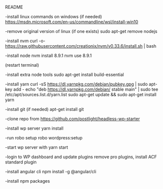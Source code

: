 README

-install linux commands on windows (if needed)
https://msdn.microsoft.com/en-us/commandline/wsl/install-win10

-remove original version of linux (if one exists)
sudo apt-get remove nodejs

-install nvm
curl -o- https://raw.githubusercontent.com/creationix/nvm/v0.33.6/install.sh | bash

-install node
nvm install 8.9.1
nvm use 8.9.1

(restart terminal)

-install extra node tools
sudo apt-get install build-essential

-install yarn
curl -sS https://dl.yarnpkg.com/debian/pubkey.gpg | sudo apt-key add -
echo "deb https://dl.yarnpkg.com/debian/ stable main" | sudo tee /etc/apt/sources.list.d/yarn.list
sudo apt-get update && sudo apt-get install yarn

-install git (if needed)
apt-get install git

-clone repo from
https://github.com/postlight/headless-wp-starter

-install wp server
yarn install

-run robo setup
robo wordpress:setup

-start wp server with 
yarn start

-login to WP dashboard and update plugins
 remove pro plugins, install ACF standard plugin

-install angular cli
npm install -g @angular/cli

-install npm packages
